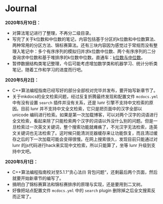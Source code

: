 # Journal

**2020年5月10日：**

- 对算法笔记进行了整理，不再分二级目录。
- 写完了关于k位数和中位数的笔记，内容包括基于分区的k位数和中位数算法、两种常用的分区方法、锦标赛算法。还有三块内容因为感觉过于常规而没有整理入笔记中：多个有序序列的模拟归并求k位数中位数、两个有序序列的二分查询求中位数和基于堆排序的k位数中位数。直通车：[k位数与中位数](notes/algos/kth.md)。
- 暂停数据结构类笔记整理，今后可能考虑增加数学类和机器学习、统计分析类笔记，随着工作和学习的进度而行吧。

**2020年5月2日：**

- C++算法编程指南已经写好的部分全部校对完毕并发布，要开始写新章节了。
- 关于mkdocs的全文检索问题，经过反复折腾最终发现和配置文件 ``mcdocs.yml`` 中有没有设置 ``search`` 插件并没有关系，还是 lunr 引擎不支持中文检索的原因。目前 lunr 并不支持中文全文检索，它只是把页面中的汉字全部以 unicode 编码进行检索。如果是第一次加载博客，可以对两个汉字的词语进行全文检索，看起来除了只能检索两个汉字的词语以外没什么别的问题。但是一旦检索过一次英文关键词，整个搜索功能就瘫痪了，不光汉字无法检索，连英文关键词也无法检索了。这时候只能清浏览器缓存来让功能恢复，而且清过缓存之后的下一次加载可能会变得很慢。在网上搜索很久，发现目前只能通过对 lunr 的js代码进行hack来实现中文检索，所以只能算了，坐等 lunr 升级到支持中文吧。

**2020年5月1日：**

- C++算法编程指南校对至5.1.1“贪心法(I) 背包问题“，还剩最后两个页面，然后就要开始新章节的编写了。
- 搞明白了锦标赛算法和锦标赛排序的原理与实现，还是要用到二叉树。
- 好像把站点配置文件 ``mcdocs.yml`` 中的 ``search`` plugin 删除掉之后全文搜索反而正常了。

